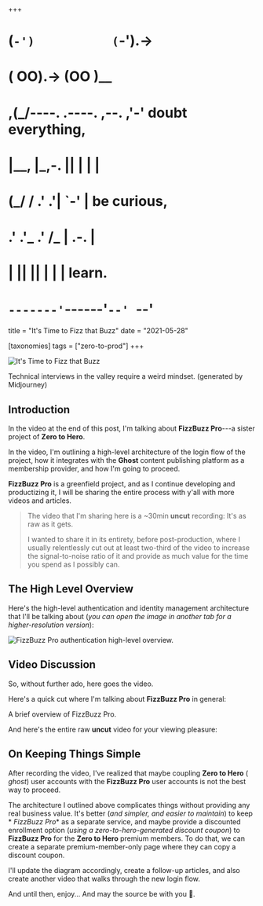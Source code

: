 +++
#   (`-')           (`-').->
#   ( OO).->        (OO )__
# ,(_/----. .----. ,--. ,'-' doubt everything,
# |__,    |\_,-.  ||  | |  |
#  (_/   /    .' .'|  `-'  | be curious,
#  .'  .'_  .'  /_ |  .-.  |
# |       ||      ||  | |  | learn.
# `-------'`------'`--' `--'

title = "It's Time to Fizz that Buzz"
date = "2021-05-28"

[taxonomies]
tags = ["zero-to-prod"]
+++

![It's Time to Fizz that Buzz](/zerotohero-dev/content/images/size/w1200/2024/03/Volkan_zelik_data_structures_and_algorithms_but_they_are_alive_c53953fa-c2af-4acf-8494-e5d209cc1029.png)

Technical interviews in the valley require a weird mindset. (generated by
Midjourney)

Introduction
------------

In the video at the end of this post, I'm talking about **FizzBuzz Pro**---a
sister project of **Zero to Hero**.

In the video, I'm outlining a high-level architecture of the login flow of the
project, how it integrates with the **Ghost** content publishing platform as a
membership provider, and how I'm going to proceed.

**FizzBuzz Pro** is a greenfield project, and as I continue developing and
productizing it, I will be sharing the entire process with y'all with more
videos and articles.

> The video that I'm sharing here is a ~30min **uncut** recording: It's as raw
> as it gets.
>
> I wanted to share it in its entirety, before post-production, where I usually
> relentlessly cut out at least two-third of the video to increase the
> signal-to-noise ratio of it and provide as much value for the time you spend as
> I possibly can.

The High Level Overview
-----------------------

Here's the high-level authentication and identity management architecture that
I'll be talking about (_you can open the image in another tab for a
higher-resolution version_):

![FizzBuzz Pro authentication high-level overview.](/images/2021/05/fizzbuzz-pro-verification-flow-2.png)

Video Discussion
----------------

So, without further ado, here goes the video.

Here's a quick cut where I'm talking about **FizzBuzz Pro** in general:

A brief overview of FizzBuzz Pro.

And here's the entire raw **uncut** video for your viewing pleasure:

On Keeping Things Simple
------------------------

After recording the video, I've realized that maybe coupling **Zero to Hero** (
_ghost_) user accounts with the **FizzBuzz Pro** user accounts is not the best
way to proceed.

The architecture I outlined above complicates things without providing any real
business value. It's better (_and simpler, and easier to maintain_) to keep *
*FizzBuzz Pro** as a separate service, and maybe provide a discounted enrollment
option (_using a zero-to-hero-generated discount coupon_) to **FizzBuzz Pro**
for the **Zero to Hero** premium members. To do that, we can create a separate
premium-member-only page where they can copy a discount coupon.

I'll update the diagram accordingly, create a follow-up articles, and also
create another video that walks through the new login flow.

And until then, enjoy... And may the source be with you 🦄.
